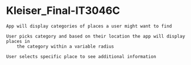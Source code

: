 # Kleiser_Final-IT3046C

    App will display categories of places a user might want to find

    User picks category and based on their location the app will display places in
        the category within a variable radius

    User selects specific place to see additional information